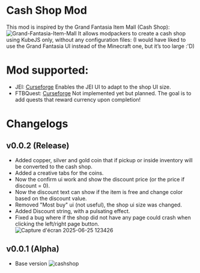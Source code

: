 # Cash Shop Mod

This mod is inspired by the Grand Fantasia Item Mall (Cash Shop):
![Grand-Fantasia-Item-Mall](https://github.com/user-attachments/assets/e20dd899-351e-4601-b96e-fec5d0488a0d)
It allows modpackers to create a cash shop using KubeJS only, without any configuration files:
(I would have liked to use the Grand Fantasia UI instead of the Minecraft one, but it’s too large :'D)

# Mod supported:
- JEI: [Curseforge](https://www.curseforge.com/minecraft/mc-mods/jei) Enables the JEI UI to adapt to the shop UI size.
- FTBQuest: [Curseforge](https://www.curseforge.com/minecraft/mc-mods/ftb-quests-forge) Not implemented yet but planned. The goal is to add quests that reward currency upon completion!

# Changelogs
## v0.0.2 (Release)
- Added copper, silver and gold coin that if pickup or inside inventory will be converted to the cash shop.
- Added a creative tabs for the coins.
- Now the confirm ui work and show the discount price (or the price if discount = 0).
- Now the discount text can show if the item is free and change color based on the discount value.
- Removed "Most buy" ui (not useful), the shop ui size was changed.
- Added Discount string, with a pulsating effect.
- Fixed a bug where if the shop did not have any page could crash when clicking the left/right page button.
![Capture d'écran 2025-06-25 123426](https://github.com/user-attachments/assets/9708f4f3-1466-4200-a1e2-593327a29ee0)

## v0.0.1 (Alpha)
- Base version
![cashshop](https://github.com/user-attachments/assets/44647afa-b2ef-4e6a-b204-0a16ce005c43)
